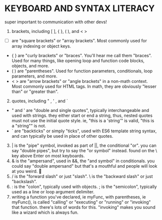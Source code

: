 # KEYBOARD AND SYNTAX LITERACY

super important to communication with other devs!

1. brackets, including [ ], { }, ( ), and < >

- [ ] are "square brackets" or "array brackets". Most commonly used for array indexing or object keys.
- { } are "curly brackets" or "braces". You'll hear me call them "braces". Used for many things, like opening loop and function code blocks, objects, and more.
- ( ) are "parentheses". Used for function parameters, conditionals, loop parameters, and more.
- < > are "arrow brackets" or "angle brackets" in a non-math context. Most commonly used for HTML tags. In math, they are obviously "lesser than" or "greater than".

2. quotes, including " , ' , and `

- " and ' are "double and single quotes", typically interchangeable and used with strings. they either start or end a string, thus, nested quotes must not use the initial quote style. ie, "this is a 'string'" is valid, "this is a "string"" is not.
- ` are "backticks" or simply "ticks", used with ES6 template string syntax, and can typically be used in place of other quotes.

3. | is the "pipe" symbol, invoked as part of ||, the conditional "or". you can say "double pipes", but try to say the "or symbol" instead. found on the \ key above Enter on most keyboards.
4. & is the "ampersand", used in &&, the "and symbol" in conditionals. you could say "double ampersand" but that's a mouthful and people will look at you weird. :eyes:
5. / is the "forward slash" or just "slash". \ is the "backward slash" or just "backslash".
6. : is the "colon", typically used with objects. ; is the "semicolon", typically used as a line or loop argument delimiter.
7. writing a function you've declared, ie myFunc, with parentheses, ie myFunc(), is called "calling" or "executing" or "running" or "invoking" that function. there's lots of words for this. "invoking" makes you sound like a wizard which is always fun.
